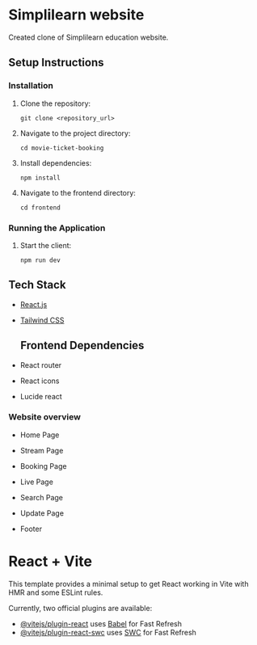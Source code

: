 # Simplilearn website
Created clone of Simplilearn education website.

## Setup Instructions

### Installation

1. Clone the repository:

   ```
   git clone <repository_url>
   ```

2. Navigate to the project directory:

   ```
   cd movie-ticket-booking
   ```

3. Install dependencies:

   ```
   npm install
   ```

4. Navigate to the frontend directory:

   ```
   cd frontend
   ```

### Running the Application

1. Start the client:

   ```
   npm run dev
   ```

## Tech Stack

- [React.js](https://reactjs.org/)
- [Tailwind CSS](https://gettailwind.com/)

  ## Frontend Dependencies
- React router
- React icons
- Lucide react

### Website overview
- Home Page

- Stream Page

- Booking Page
  
- Live Page
  
- Search Page

- Update Page

- Footer



# React + Vite

This template provides a minimal setup to get React working in Vite with HMR and some ESLint rules.

Currently, two official plugins are available:

- [@vitejs/plugin-react](https://github.com/vitejs/vite-plugin-react/blob/main/packages/plugin-react/README.md) uses [Babel](https://babeljs.io/) for Fast Refresh
- [@vitejs/plugin-react-swc](https://github.com/vitejs/vite-plugin-react-swc) uses [SWC](https://swc.rs/) for Fast Refresh
